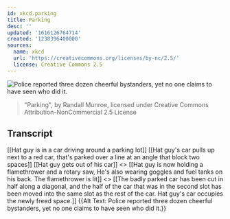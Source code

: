 ```yaml
---
id: xkcd.parking
title: Parking
desc: ''
updated: '1616126764714'
created: '1238396400000'
sources:
  name: xkcd
  url: 'https://creativecommons.org/licenses/by-nc/2.5/'
  license: Creative Commons 2.5
---
```

![Police reported three dozen cheerful bystanders, yet no one claims to have seen who did it.](https://imgs.xkcd.com/comics/parking.png)
> "Parking", by Randall Munroe, licensed under Creative Commons Attribution-NonCommercial 2.5 License

## Transcript
[[Hat guy is in a car driving around a parking lot]]
[[Hat guy's car pulls up next to a red car, that's parked over a line at an angle that block two spaces]]
[[Hat guy gets out of his car]]
<<SLAM>>
[[Hat guy is now holding a flamethrower and a rotary saw, He's also wearing goggles and fuel tanks on his back. The flamethrower is lit]]
<<Fwoosh>>
[[The badly parked car has been cut in half along a diagonal, and the half of the car that was in the second slot has been moved into the same slot as the rest of the car. Hat guy's car occupies the newly freed space.]]
{{Alt Text: Police reported three dozen cheerful bystanders, yet no one claims to have seen who did it.}}

